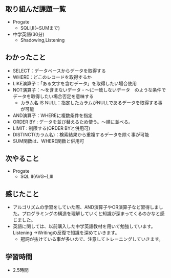 ## 取り組んだ課題一覧
- Progate
  - SQLⅠ,Ⅱ(~SUMまで)
- 中学英語(30分)
  - Shadowing,Listening
## わかったこと
- SELECT：データベースからデータを取得する
- WHERE：どこのレコードを取得するか
- LIKE演算子：「ある文字を含むデータ」を取得したい場合使用
- NOT演算子：〜を含まないデータ・〜に一致しないデータ　のような条件でデータを取得したい場合否定を意味する
  - カラム名 IS NULL：指定したカラムがNULLであるデータを取得する事が可能
- AND演算子：WHEREに複数条件を指定
- ORDER BY : データを並び替えるため使う。〜順に並べる。
- LIMIT : 制限する(ORDER BYと併用可)
- DISTINCT(カラム名)：検索結果から重複するデータを除く事が可能
- SUM関数は、WHERE関数と併用可
## 次やること
- Progate
  - SQL Ⅱ(AVG~),Ⅲ
## 感じたこと
- アルゴリズムの学習をしていた際、AND演算子やOR演算子など習得しました。プログラミングの構造を理解していくと知識が深まってくるのかなと感じました。
- 英語に関しては、以前購入した中学英語教材を用いて勉強しています。Listening →Writingの反復で知識を深めていきます。
  - 冠詞が抜けている事が多いので、注意してトレーニングしていきます。
## 学習時間
- 2.5時間